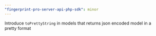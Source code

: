 ```yaml
---
"fingerprint-pro-server-api-php-sdk": minor
---
```


Introduce `toPrettyString` in models that returns json encoded model in a pretty format
